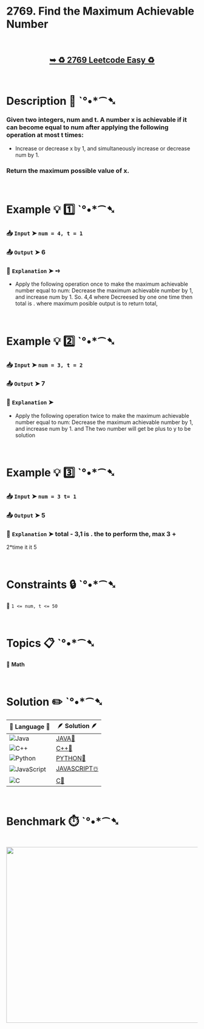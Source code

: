 # 2769. Find the Maximum Achievable Number

</br>

<h2 align="center"> 

<a href="https://leetcode.com/problems/find-the-maximum-achievable-number/description/"><strong>➥ ♻️ 2769 Leetcode Easy ♻️ </strong></a>
</h2>

</br>

# Description 📜 ˋ°•*⁀➷

### Given two integers, num and t. A number x is achievable if it can become equal to num after applying the following operation at most t times:

- Increase or decrease x by 1, and simultaneously increase or decrease num by 1.

### Return the maximum possible value of x.

</br>

# Example 💡 1️⃣ ˋ°•*⁀➷

  ### 📥 `Input`  ➤ `num = 4, t = 1`

  ### 📤 `Output`  ➤ 6

  ### 🔦 `Explanation`  ➤ ➺

  - Apply the following operation once to make the maximum achievable number equal to num: Decrease the maximum achievable number by 1, and increase num by 1. So. 4,4 where  Decreesed by one one time  then total is . where maximum posible output is to return total,

</br>

# Example 💡 2️⃣ ˋ°•*⁀➷

  ### 📥 `Input` ➤ `num = 3, t = 2`

  ### 📤 `Output`  ➤ 7

  ### 🔦 `Explanation` ➤
  
  - Apply the following operation twice to make the maximum achievable number equal to num: Decrease the maximum achievable number by 1, and increase num by 1. and The two number will get be plus to y to be solution

</br>

# Example 💡 3️⃣ ˋ°•*⁀➷

  ### 📥 `Input` ➤ `num = 3 t= 1 `

  ### 📤 `Output`  ➤ 5

  ### 🔦 `Explanation`  ➤ total - 3,1 is . the to perform the, max 3 +

2*time it it 5

</br>

# Constraints 🔒 ˋ°•*⁀➷

🔹 `1 <= num, t <= 50` </br>

</br>

# Topics 📋 ˋ°•*⁀➷

🔸 **Math** </br>

</br>

# Solution ✏️ ˋ°•*⁀➷

| 📒 Language 📒  | 🪶 Solution 🪶 |
| ------------- | ------------- |
|  ![Java](https://img.shields.io/badge/java-%23ED8B00.svg?style=for-the-badge&logo=openjdk&logoColor=white)  | [JAVA🍁](https://github.com/Prakhar-002/LEETCODE/blob/main/%F0%9F%8E%AD%20LEVEL%20wise%20que%20with%20solution%20%F0%9F%8E%AF/%E2%99%BB%EF%B8%8F%20Easy%E2%99%BB%EF%B8%8F/%E2%99%BB%EF%B8%8F%20Easy%202769.%20Find%20the%20Maximum%20Achievable%20Number%20%E2%98%83%EF%B8%8F%20%F0%9F%8D%81%20%F0%9F%8D%B0%20%20%F0%9F%8E%B2%20%F0%9F%92%96/%F0%9F%8D%81JAVA%20-%202769.%20Find%20the%20Maximum%20Achievable%20Number.java) |
|  ![C++](https://img.shields.io/badge/c++-%2300599C.svg?style=for-the-badge&logo=c%2B%2B&logoColor=white)  | [C++🎲](https://github.com/Prakhar-002/LEETCODE/blob/main/%F0%9F%8E%AD%20LEVEL%20wise%20que%20with%20solution%20%F0%9F%8E%AF/%E2%99%BB%EF%B8%8F%20Easy%E2%99%BB%EF%B8%8F/%E2%99%BB%EF%B8%8F%20Easy%202769.%20Find%20the%20Maximum%20Achievable%20Number%20%E2%98%83%EF%B8%8F%20%F0%9F%8D%81%20%F0%9F%8D%B0%20%20%F0%9F%8E%B2%20%F0%9F%92%96/%F0%9F%8E%B2CPP%20-%202769.%20Find%20the%20Maximum%20Achievable%20Number.cpp)  |
|  ![Python](https://img.shields.io/badge/python-3670A0?style=for-the-badge&logo=python&logoColor=ffdd54)    | [PYTHON🍰](https://github.com/Prakhar-002/LEETCODE/blob/main/%F0%9F%8E%AD%20LEVEL%20wise%20que%20with%20solution%20%F0%9F%8E%AF/%E2%99%BB%EF%B8%8F%20Easy%E2%99%BB%EF%B8%8F/%E2%99%BB%EF%B8%8F%20Easy%202769.%20Find%20the%20Maximum%20Achievable%20Number%20%E2%98%83%EF%B8%8F%20%F0%9F%8D%81%20%F0%9F%8D%B0%20%20%F0%9F%8E%B2%20%F0%9F%92%96/%F0%9F%8D%B0PYTHON%20-%202769.%20Find%20the%20Maximum%20Achievable%20Number.py) |
| ![JavaScript](https://img.shields.io/badge/javascript-%23323330.svg?style=for-the-badge&logo=javascript&logoColor=%23F7DF1E)   | [JAVASCRIPT☃️](https://github.com/Prakhar-002/LEETCODE/blob/main/%F0%9F%8E%AD%20LEVEL%20wise%20que%20with%20solution%20%F0%9F%8E%AF/%E2%99%BB%EF%B8%8F%20Easy%E2%99%BB%EF%B8%8F/%E2%99%BB%EF%B8%8F%20Easy%202769.%20Find%20the%20Maximum%20Achievable%20Number%20%E2%98%83%EF%B8%8F%20%F0%9F%8D%81%20%F0%9F%8D%B0%20%20%F0%9F%8E%B2%20%F0%9F%92%96/%E2%98%83%EF%B8%8FJAVASCRIPT%20-%202769.%20Find%20the%20Maximum%20Achievable%20Number.js) |
|   ![C](https://img.shields.io/badge/c-%2300599C.svg?style=for-the-badge&logo=c&logoColor=white)   | [C💖](https://github.com/Prakhar-002/LEETCODE/blob/main/%F0%9F%8E%AD%20LEVEL%20wise%20que%20with%20solution%20%F0%9F%8E%AF/%E2%99%BB%EF%B8%8F%20Easy%E2%99%BB%EF%B8%8F/%E2%99%BB%EF%B8%8F%20Easy%202769.%20Find%20the%20Maximum%20Achievable%20Number%20%E2%98%83%EF%B8%8F%20%F0%9F%8D%81%20%F0%9F%8D%B0%20%20%F0%9F%8E%B2%20%F0%9F%92%96/%F0%9F%92%96C%20-%202769.%20Find%20the%20Maximum%20Achievable%20Number.c)  |

</br>

# Benchmark ⏱️ ˋ°•*⁀➷

<h1  align="center" >

<img src ="https://github.com/user-attachments/assets/f52e8e60-b237-4c33-804e-ce072bd65034" width = "700px" height="462px" />

</h1>
